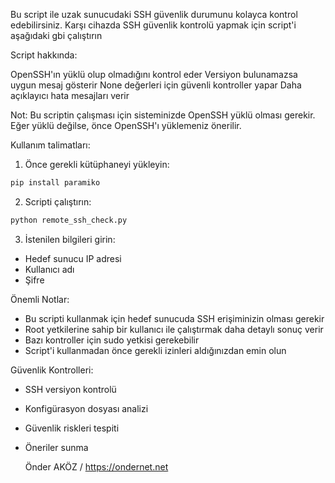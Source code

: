 Bu script ile uzak sunucudaki SSH güvenlik durumunu kolayca kontrol edebilirsiniz.
Karşı cihazda SSH güvenlik kontrolü yapmak için script'i aşağıdaki gbi çalıştırın

Script hakkında:

OpenSSH'ın yüklü olup olmadığını kontrol eder
Versiyon bulunamazsa uygun mesaj gösterir
None değerleri için güvenli kontroller yapar
Daha açıklayıcı hata mesajları verir

Not: Bu scriptin çalışması için sisteminizde OpenSSH yüklü olması gerekir. Eğer yüklü değilse, önce OpenSSH'ı yüklemeniz önerilir.

Kullanım talimatları:

1. Önce gerekli kütüphaneyi yükleyin:
```bash
pip install paramiko
```

2. Scripti çalıştırın:
```bash
python remote_ssh_check.py
```

3. İstenilen bilgileri girin:
- Hedef sunucu IP adresi
- Kullanıcı adı
- Şifre

Önemli Notlar:
- Bu scripti kullanmak için hedef sunucuda SSH erişiminizin olması gerekir
- Root yetkilerine sahip bir kullanıcı ile çalıştırmak daha detaylı sonuç verir
- Bazı kontroller için sudo yetkisi gerekebilir
- Script'i kullanmadan önce gerekli izinleri aldığınızdan emin olun

Güvenlik Kontrolleri:
- SSH versiyon kontrolü
- Konfigürasyon dosyası analizi
- Güvenlik riskleri tespiti
- Öneriler sunma

  Önder AKÖZ / https://ondernet.net
